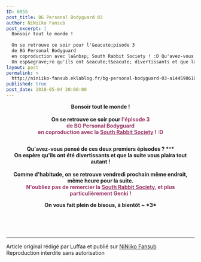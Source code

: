 ```yaml
---
ID: 6055
post_title: BG Personal Bodyguard 03
author: NiNiiko Fansub
post_excerpt: |
  Bonsoir tout le monde !
  
  On se retrouve ce soir pour l'&eacute;pisode 3
  de BG Personal Bodyguard
  en coproduction avec la&nbsp; South Rabbit Society ! :D Qu'avez-vous pens&eacute; de ces deux premiers &eacute;pisodes ? *^*
  On esp&egrave;re qu'ils ont &eacute;t&eacute; divertissants et que la suite vous plaira tout autant !...
layout: post
permalink: >
  http://niniiko-fansub.eklablog.fr/bg-personal-bodyguard-03-a144590610
published: true
post_date: 2018-05-04 20:00:00
---
```

<p style="text-align: center;"><strong>Bonsoir tout le monde !</strong><br/><br/><strong>On se retrouve ce soir pour <span style="color: #993366;">l'&eacute;pisode 3</span></strong><br/><span style="color: #993366;"><strong>de BG Personal Bodyguard</strong></span><br/><span style="color: #993366;"><strong>en coproduction avec la&nbsp;<a style="color: #993366;" href="http://south-rabbits.wixsite.com/s-rabbits-society">South Rabbit Society</a> ! :D</strong></span></p>
<p style="text-align: center;"><a href="http://niniiko-fansub.eklablog.fr/bg-personal-bodyguard-a143850928"><strong><img src="https://united-subs.dearclouds.com/wp-content/uploads/2018/05/f0810e5073df7ffc6e03f8aea20ecab3.jpg" alt=""/></strong></a></p>
<p style="text-align: center;"><strong>Qu'avez-vous pens&eacute; de ces deux premiers &eacute;pisodes ? *^*</strong><br/><strong>On esp&egrave;re qu'ils ont &eacute;t&eacute; divertissants et que la suite vous plaira tout autant !<br/></strong><br/><strong>Comme d'habitude, on se retrouve vendredi prochain m&ecirc;me endroit, m&ecirc;me heure pour la suite.</strong><br/><strong><span style="color: #993366;">N'oubliez pas de remercier la <a style="color: #993366;" href="http://south-rabbits.wixsite.com/s-rabbits-society">South Rabbit Society</a>, et plus particuli&egrave;rement Genki !</span></strong></p>
<p style="text-align: center;"><strong>On vous fait plein de bisous, &agrave; bient&ocirc;t ~ *3*</strong></p><br /><br /><br /><hr />Article original rédigé par Luffaa et publié sur <a href="http://niniiko-fansub.eklablog.fr/">NiNiiko Fansub</a> <br /> Reproduction interdite sans autorisation